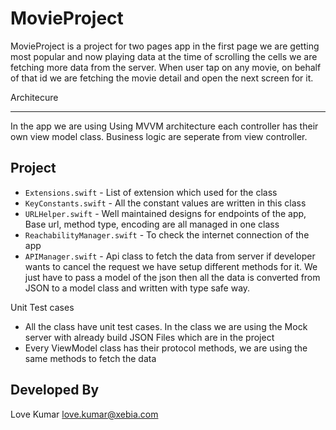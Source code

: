 # MovieProject

MovieProject is a project for two pages app in the first page we are getting most popular and now playing data at the time of scrolling the cells we are fetching more data from the server. When user tap on any movie, on behalf of that id we are fetching the movie detail and open the next screen for it.  


Architecure
____

In the app we are using Using MVVM architecture each controller  has their own view model class. Business logic are seperate from view controller.


Project
-----
* `Extensions.swift` - List of extension which used for the class
* `KeyConstants.swift` - All the constant values are written in this class
* `URLHelper.swift` - Well maintained designs for endpoints of the app, Base url, method type, encoding are all managed in one class
* `ReachabilityManager.swift` - To check the internet connection of the app
* `APIManager.swift` - Api class to fetch the data from server if developer wants to cancel the request we have setup different methods for it. We just have to pass a model of the json then all the data is converted from JSON to a model class and written with type safe way.

Unit Test cases
* All the class have unit test cases. In the class we are using the Mock server with already build JSON Files which are in the project 
* Every ViewModel class has their protocol methods, we are using the same methods to fetch the data



Developed By
-----

Love Kumar love.kumar@xebia.com

